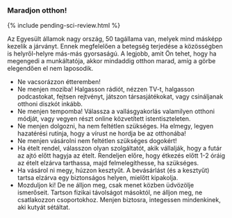 ### Maradjon otthon!

{% include pending-sci-review.html %}

Az Egyesült államok nagy ország, 50 tagállama van, melyek mind másképp kezelik a járványt. Ennek megfelelően a betegség terjedése a közösségben is helyről-helyre más-más gyorsaságú. A legjobb, amit Ön tehet, hogy ha megengedi a munkáltatója, akkor mindaddig otthon marad, amíg a görbe elegendően el nem laposodik.

- Ne vacsorázzon étteremben!
- Ne menjen moziba! Halgasson rádiót, nézzen TV-t, halgasson podcastokat, fejtsen rejtvényt, játszon társasjátékokat, vagy csináljanak otthoni diszkót inkább.
- Ne menjen tempomba! Válassza a vallásgyakorlás valamilyen otthoni módját, vagy vegyen részt online közvetített istentiszteleten.
- Ne menjen dolgozni, ha nem feltétlen szükséges. Ha elmegy, legyen hazatérési rutinja, hogy a vírust ne hordja be az otthonába!
- Ne menjen vásárolni nem feltétlen szükséges dogokért!
- Ha ételt rendel, válasszon olyan szolgáltatót, akik vállalják, hogy a futár az ajtó előtt hagyja az ételt. Rendeljen előre, hogy étkezés előtt 1-2 óráig az ételt elzárva tarthassa, majd felmelegíthesse, ha szükséges.
- Ha vásárol ni megy, húzzon kesztyűt. A bevásárlást (és a kesztyűt) tartsa elzárva egy biztonságos helyen, mielőtt kipakolja.
- Mozduljon ki! De ne álljon meg, csak menet közben üdvözölje ismerőseit. Tartson fizikai távolságot másoktól, ne álljon meg, ne csatlakozzon csoportokhoz. Menjen biztosra, integessen mindenkinek, aki kutyát sétáltat.
